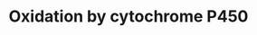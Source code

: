 ---
annotations:
- type: Cell Type Ontology
  value: hepatocyte
- type: Pathway Ontology
  value: phase I biotransformation pathway via cytochrome P450
- type: Pathway Ontology
  value: xenobiotics biodegradation pathway
authors:
- MaintBot
- Khanspers
- Egonw
- Fehrhart
- Eweitz
description: Oxidation of a substrate by Cytochrome P450. Adapted from Niesink et
  al., Chapter 3, p. 47-48.
last-edited: 2021-05-25
organisms:
- Pan troglodytes
redirect_from:
- /index.php/Pathway:WP958
- /instance/WP958
schema-jsonld:
- '@context': https://schema.org/
  '@id': https://wikipathways.github.io/pathways/WP958.html
  '@type': Dataset
  creator:
    '@type': Organization
    name: WikiPathways
  description: Oxidation of a substrate by Cytochrome P450. Adapted from Niesink et
    al., Chapter 3, p. 47-48.
  keywords:
  - CYP2B6
  - CYP4A22
  - CYP2C8
  - CYP4X1
  - CYP26A1
  - CYP8B1
  - CYP3A7
  - CYB5A
  - Fe2+
  - CYP2W1
  - Substrate-OH
  - CYP2C19
  - CYP1A1
  - CYB5R2
  - CYP20A1
  - CP2D6_PANTR
  - CYP17A1
  - A4ZZ70_PANTR
  - CYP27C1
  - CYP
  - CYB5R4
  - CYP2F1
  - CYP19A1
  - B1NLA1_PANTR
  - POR
  - NADH
  - CYP2U1
  - CYP7B1
  - CYB5B
  - CYP4F11
  - CYP2C9
  - Substrate
  - CYP1B1
  - CYP4F8
  - CYP4F3
  - CYP4F2
  - CYP27A1
  - CYP2G1P
  - CYP2A13
  - H2O
  - CYP2R1
  - CYB5R3
  - CYP2S1
  - CYP2J2
  - Q9N256_PANTR
  - NADP+
  - CYP4F22
  - CYP4Z1
  - CYP21A2
  - CYB5R1
  - CYP26B1
  - CYP11B1
  - CYP2E1
  - XR_025213.1
  - CYP2C18
  - CYP7A1
  - O2
  - B1NL93_PANTR
  - NADPH
  - CYP39A1
  - CYP11A1
  - CYP24A1
  - CYP4V2
  - CYP26C1
  - NAD+
  - CYP46A1
  - CYP4B1
  - CYP2A7
  - Fe3+
  - CYP51A1
  - activated O2
  - CYP4A11
  - CYP11B2
  - CYP27B1
  - CYP2A6
  license: CC0
  name: Oxidation by cytochrome P450
seo: CreativeWork
title: Oxidation by cytochrome P450
wpid: WP958
---